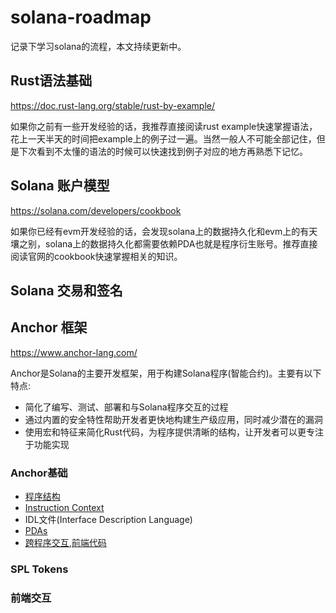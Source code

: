 # solana-roadmap
记录下学习solana的流程，本文持续更新中。

## Rust语法基础
<https://doc.rust-lang.org/stable/rust-by-example/>

如果你之前有一些开发经验的话，我推荐直接阅读rust example快速掌握语法，花上一天半天的时间把example上的例子过一遍。当然一般人不可能全部记住，但是下次看到不太懂的语法的时候可以快速找到例子对应的地方再熟悉下记忆。

## Solana 账户模型
<https://solana.com/developers/cookbook>

如果你已经有evm开发经验的话，会发现solana上的数据持久化和evm上的有天壤之别，solana上的数据持久化都需要依赖PDA也就是程序衍生账号。推荐直接阅读官网的cookbook快速掌握相关的知识。

## Solana 交易和签名


## Anchor 框架
<https://www.anchor-lang.com/>

Anchor是Solana的主要开发框架，用于构建Solana程序(智能合约)。主要有以下特点:
- 简化了编写、测试、部署和与Solana程序交互的过程
- 通过内置的安全特性帮助开发者更快地构建生产级应用，同时减少潜在的漏洞
- 使用宏和特征来简化Rust代码，为程序提供清晰的结构，让开发者可以更专注于功能实现

### Anchor基础
- [程序结构](./examples/lib.rs)
- [Instruction Context](./examples/context.rs)
- IDL文件(Interface Description Language)
- [PDAs](./examples/pdas.rs)
- [跨程序交互](./examples/icp.rs),[前端代码](./examples/cpi.test.ts)

### SPL Tokens

### 前端交互
